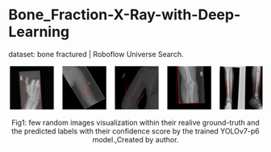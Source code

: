 # Bone_Fraction-X-Ray-with-Deep-Learning

dataset: bone fractured | Roboflow Universe Search.

<div align="center">
    <img width="700" src="/asset/YOLO.png" alt="Material Bread logo">
    <p style="text-align: center;">Fig1: few random images visualization within their realive ground-truth and the predicted labels with their confidence score by the trained YOLOv7-p6 model.,Created by author.</p>   
</div>
